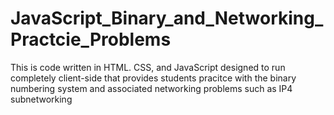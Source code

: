 JavaScript_Binary_and_Networking_Practcie_Problems
==================================================

This is code written in HTML. CSS, and JavaScript designed to run completely client-side that provides students pracitce with the binary numbering system and associated networking problems such as IP4 subnetworking
